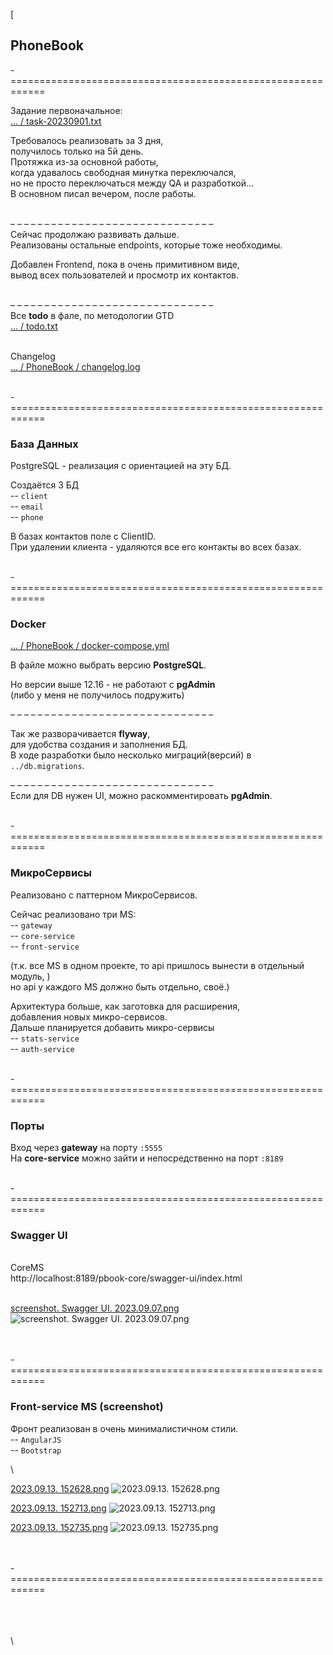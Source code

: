 [
## PhoneBook  


-============================================================  

Задание первоначальное:  
[... / task-20230901.txt](task-20230901.txt)  

Требовалось реализовать за 3 дня,  
получилось только на 5й день.  
Протяжка из-за основной работы,  
когда удавалось свободная минутка переключался,  
но не просто переключаться между QA и разработкой...  
В основном писал вечером, после работы.  

\
– – – – – – – – – – – – – – – – – – – – – – – – – – – – – –  
Сейчас продолжаю развивать дальше.  
Реализованы остальные endpoints, которые тоже необходимы.  

Добавлен Frontend, пока в очень примитивном виде,  
вывод всех пользователей и просмотр их контактов.  

\
– – – – – – – – – – – – – – – – – – – – – – – – – – – – – –  
Все __todo__ в фале, по методологии GTD  
[... / todo.txt](todo.txt)  

\
Changelog  
[... / PhoneBook / changelog.log](PhoneBook%2Fchangelog.log)  


\
-============================================================   
### База Данных  

PostgreSQL - реализация с ориентацией на эту БД.

Создаётся 3 БД  
-- `client`  
-- `email`  
-- `phone`  

В базах контактов поле с ClientID.  
При удалении клиента - удаляются все его контакты во всех базах.  


\
-============================================================
### Docker  

[... / PhoneBook / docker-compose.yml](PhoneBook%2Fdocker-compose.yml)  

В файле можно выбрать версию **PostgreSQL**.  

Но версии выше 12.16 - не работают с **pgAdmin**  
(либо у меня не получилось подружить)   

– – – – – – – – – – – – – – – – – – – – – – – – – – – – – –

Так же разворачивается **flyway**,  
для удобства создания и заполнения БД.  
В ходе разработки было несколько миграций(версий) в `../db.migrations`.  

– – – – – – – – – – – – – – – – – – – – – – – – – – – – – –  
Если для DB нужен UI, можно раскомментировать **pgAdmin**.  


\
-============================================================  
### МикроСервисы   

Реализовано с паттерном МикроСервисов.  

Сейчас реализовано три MS:  
 -- `gateway`  
 -- `core-service`  
 -- `front-service`  

(т.к. все MS в одном проекте, то api пришлось вынести в отдельный модуль, )  
но api у каждого MS должно быть отдельно, своё.)  

Архитектура больше, как заготовка для расширения,  
добавления новых микро-сервисов.  
Дальше планируется добавить микро-сервисы  
 -- `stats-service`  
 -- `auth-service`   


\
-============================================================
### Порты  

Вход через **gateway** на порту `:5555`   
На **core-service** можно зайти и непосредственно на порт `:8189`  



\
-============================================================  
### Swagger UI  

\
CoreMS  
http://localhost:8189/pbook-core/swagger-ui/index.html  

\
[screenshot. Swagger UI. 2023.09.07.png](screenshot%2Fscreenshot.%20Swagger%20UI.%202023.09.07.png)
![screenshot. Swagger UI. 2023.09.07.png](screenshot%2Fscreenshot.%20Swagger%20UI.%202023.09.07.png)

\
\
-============================================================  
### Front-service MS (screenshot)  

Фронт реализован в очень минималистичном стили.  
-- `AngularJS`  
-- `Bootstrap`  


\

[2023.09.13. 152628.png](screenshot%2F2023.09.13.%20152628.png)
![2023.09.13. 152628.png](screenshot%2F2023.09.13.%20152628.png)

[2023.09.13. 152713.png](screenshot%2F2023.09.13.%20152713.png)
![2023.09.13. 152713.png](screenshot%2F2023.09.13.%20152713.png)

[2023.09.13. 152735.png](screenshot%2F2023.09.13.%20152735.png)
![2023.09.13. 152735.png](screenshot%2F2023.09.13.%20152735.png)




\
\
-============================================================  








\
\
\
\